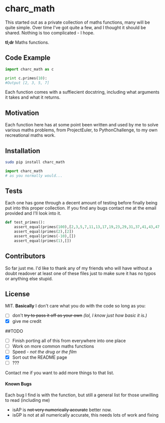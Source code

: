 # charc_math

This started out as a private collection of maths functions, many will be quite simple. Over time I've got quite a few, and I thought it should be shared. Nothing is too complicated - I hope.

__tl;dr__ Maths functions.

## Code Example

```Python
import charc_math as c

print c.primes(10):
#Output [2, 3, 5, 7] 
```

Each function comes with a suffiecient docstring, including what arguments it takes and what it returns.

## Motivation

Each function here has at some point been written and used by me to solve various maths problems, from ProjectEuler, to PythonChallenge, to my own recreational maths work.

## Installation

```Bash
sudo pip install charc_math
```

```Python
import charc_math
# as you normally would...
```

## Tests

Each one has gone through a decent amount of testing before finally being put into this proper collection. If you find any bugs contact me at the email provided and I'll look into it.

```Python
def test_primes():
	assert_equal(primes(100),[2,3,5,7,11,13,17,19,23,29,31,37,41,43,47,53,59,61,67,71,73,79,83,89,97])
	assert_equal(primes(2),[2])
	assert_equal(primes(-10),[])
	assert_equal(primes(1),[])
```

## Contributors

So far just me. I'd like to thank any of my friends who will have without a doubt readover at least one of these files just to make sure it has no typos or anything else stupid.

## License

MIT.
__Basically__ I don't care what you do with the code so long as you:

- [ ] don't ~~try to pass it off as your own~~ _(lol, I know just how basic it is.)_
- [x] give me credit

##TODO

- [ ] Finish porting all of this from everywhere into one place
- [ ] Work on more common maths functions
- [ ] Speed - _not the drug or the film_
- [x] Sort out the README page
- [ ] ???

Contact me if you want to add more things to that list.

#### Known Bugs
Each bug I find is with the function, but still a general list for those unwilling to read (including me)
- isAP is ~~not very numerically accurate~~ better now.
- isGP is not at all numerically accurate, this needs lots of work and fixing

